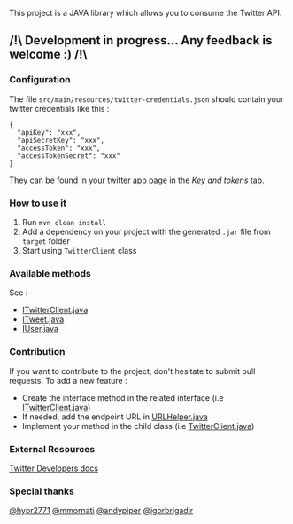 This project is a JAVA library which allows you to consume the Twitter API.

## /!\ Development in progress... Any feedback is welcome :) /!\ 

### Configuration
The file `src/main/resources/twitter-credentials.json` should contain your twitter credentials like this :
```
{
  "apiKey": "xxx",
  "apiSecretKey": "xxx",
  "accessToken": "xxx",
  "accessTokenSecret": "xxx"
}
```
They can be found in [your twitter app page](https://developer.twitter.com/en/apps) in the _Key and tokens_
tab.

### How to use it
1) Run `mvn clean install`
2) Add a dependency on your project with the generated `.jar` file from `target` folder
3) Start using `TwitterClient` class

### Available methods
See : 
- [ITwitterClient.java](https://github.com/redouane59/twitter-client/blob/master/src/main/java/com/socialmediaraiser/twitter/ITwitterClient.java)
- [ITweet.java](https://github.com/redouane59/twitter-client/blob/master/src/main/java/com/socialmediaraiser/twitter/dto/tweet/ITweet.java)
- [IUser.java](https://github.com/redouane59/twitter-client/blob/master/src/main/java/com/socialmediaraiser/twitter/dto/user/IUser.java)

### Contribution
If you want to contribute to the project, don't hesitate to submit pull requests.
To add a new feature :
- Create the interface method in the related interface (i.e [ITwitterClient.java](https://github.com/redouane59/twitter-client/blob/master/src/main/java/com/socialmediaraiser/twitter/ITwitterClient.java))
- If needed, add the endpoint URL in [URLHelper.java](https://github.com/redouane59/twitter-client/blob/master/src/main/java/com/socialmediaraiser/twitter/helpers/URLHelper.java)
- Implement your method in the child class (i.e [TwitterClient.java](https://github.com/redouane59/twitter-client/blob/master/src/main/java/com/socialmediaraiser/twitter/TwitterClient.java))


### External Resources
[Twitter Developers docs](https://developer.twitter.com/en/docs)

### Special thanks
[@hypr2771](https://github.com/hypr2771)
[@mmornati](https://github.com/mmornati)
[@andypiper](https://github.com/andypiper)
[@igorbrigadir](https://github.com/igorbrigadir)

